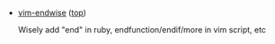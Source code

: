 
*   <a name="vim-endwise" />[vim-endwise](http://github.com/tpope/vim-endwise) ([top](#top))

    Wisely add "end" in ruby, endfunction/endif/more in vim script, etc
